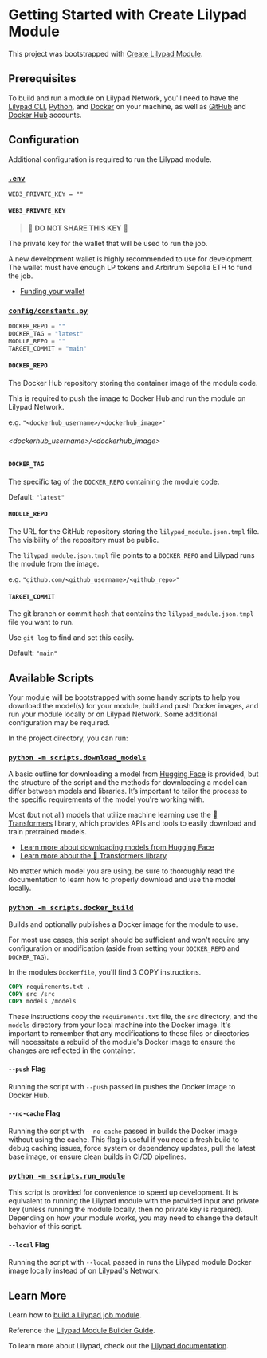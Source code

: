 # Getting Started with Create Lilypad Module

This project was bootstrapped with [Create Lilypad Module](https://github.com/DevlinRocha/create-lilypad-module).

## Prerequisites

To build and run a module on Lilypad Network, you'll need to have the [Lilypad CLI](https://docs.lilypad.tech/lilypad/lilypad-testnet/install-run-requirements), [Python](https://www.python.org/), and [Docker](https://www.docker.com/) on your machine, as well as [GitHub](https://github.com/) and [Docker Hub](https://hub.docker.com/) accounts.

## Configuration

Additional configuration is required to run the Lilypad module.

### [`.env`](.env)

```
WEB3_PRIVATE_KEY = ""
```

#### `WEB3_PRIVATE_KEY`

> 🚨 **DO NOT SHARE THIS KEY** 🚨

The private key for the wallet that will be used to run the job.

A new development wallet is highly recommended to use for development.
The wallet must have enough LP tokens and Arbitrum Sepolia ETH to fund the job.

- [Funding your wallet](https://docs.lilypad.tech/lilypad/lilypad-testnet/quick-start/funding-your-wallet-from-faucet)

### [`config/constants.py`](./config/constants.py)

```python
DOCKER_REPO = ""
DOCKER_TAG = "latest"
MODULE_REPO = ""
TARGET_COMMIT = "main"
```

#### `DOCKER_REPO`

The Docker Hub repository storing the container image of the module code.

This is required to push the image to Docker Hub and run the module on Lilypad Network.

e.g. `"<dockerhub_username>/<dockerhub_image>"`

###### <dockerhub_username>/<dockerhub_image>

#### `DOCKER_TAG`

The specific tag of the `DOCKER_REPO` containing the module code.

Default: `"latest"`

#### `MODULE_REPO`

The URL for the GitHub repository storing the `lilypad_module.json.tmpl` file. The visibility of the repository must be public.

The `lilypad_module.json.tmpl` file points to a `DOCKER_REPO` and Lilypad runs the module from the image.

e.g. `"github.com/<github_username>/<github_repo>"`

#### `TARGET_COMMIT`

The git branch or commit hash that contains the `lilypad_module.json.tmpl` file you want to run.

Use `git log` to find and set this easily.

Default: `"main"`

## Available Scripts

Your module will be bootstrapped with some handy scripts to help you download the model(s) for your module, build and push Docker images, and run your module locally or on Lilypad Network. Some additional configuration may be required.

In the project directory, you can run:

### [`python -m scripts.download_models`](./scripts/download_models.py)

A basic outline for downloading a model from [Hugging Face](https://huggingface.co/) is provided, but the structure of the script and the methods for downloading a model can differ between models and libraries. It’s important to tailor the process to the specific requirements of the model you're working with.

Most (but not all) models that utilize machine learning use the [🤗 Transformers](https://huggingface.co/docs/transformers/index) library, which provides APIs and tools to easily download and train pretrained models.

- [Learn more about downloading models from Hugging Face](https://huggingface.co/docs/hub/en/models-downloading)
- [Learn more about the 🤗 Transformers library](https://huggingface.co/docs/hub/en/transformers)

No matter which model you are using, be sure to thoroughly read the documentation to learn how to properly download and use the model locally.

### [`python -m scripts.docker_build`](./scripts/docker_build.py)

Builds and optionally publishes a Docker image for the module to use.

For most use cases, this script should be sufficient and won't require any configuration or modification (aside from setting your `DOCKER_REPO` and `DOCKER_TAG`).

In the modules `Dockerfile`, you'll find 3 COPY instructions.

```Dockerfile
COPY requirements.txt .
COPY src /src
COPY models /models
```

These instructions copy the `requirements.txt` file, the `src` directory, and the `models` directory from your local machine into the Docker image. It's important to remember that any modifications to these files or directories will necessitate a rebuild of the module's Docker image to ensure the changes are reflected in the container.

#### `--push` Flag

Running the script with `--push` passed in pushes the Docker image to Docker Hub.

#### `--no-cache` Flag

Running the script with `--no-cache` passed in builds the Docker image without using the cache. This flag is useful if you need a fresh build to debug caching issues, force system or dependency updates, pull the latest base image, or ensure clean builds in CI/CD pipelines.

### [`python -m scripts.run_module`](./scripts/run_module.py)

This script is provided for convenience to speed up development. It is equivalent to running the Lilypad module with the provided input and private key (unless running the module locally, then no private key is required). Depending on how your module works, you may need to change the default behavior of this script.

#### `--local` Flag

Running the script with `--local` passed in runs the Lilypad module Docker image locally instead of on Lilypad's Network.

## Learn More

Learn how to [build a Lilypad job module](https://docs.lilypad.tech/lilypad/developer-resources/build-a-job-module).

Reference the [Lilypad Module Builder Guide](https://blog.lilypadnetwork.org/lilypad-module-builder-guide).

To learn more about Lilypad, check out the [Lilypad documentation](https://docs.lilypad.tech/lilypad).
